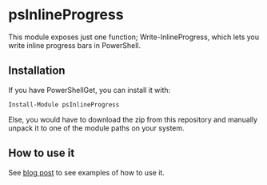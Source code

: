 # psInlineProgress

This module exposes just one function; Write-InlineProgress, which lets you write inline progress bars in PowerShell.

## Installation

If you have PowerShellGet, you can install it with:

    Install-Module psInlineProgress

Else, you would have to download the zip from this repository and manually unpack it to one of the module paths on your system.

## How to use it

See [blog post](https://communary.net/2016/04/30/inline-progress-bar-in-powershell/) to see examples of how to use it.
